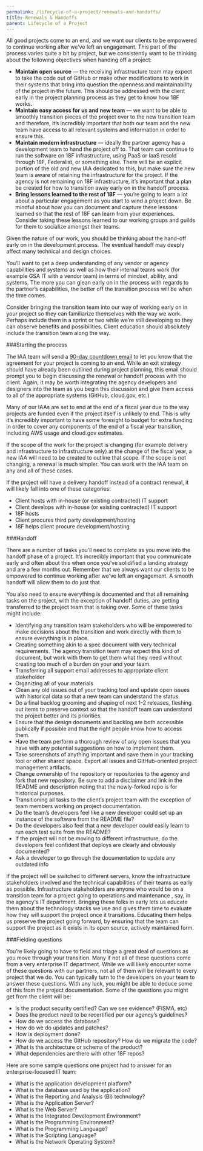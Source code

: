 ```yaml
---
permalink: /lifecycle-of-a-project/renewals-and-handoffs/
title: Renewals & Handoffs
parent: Lifecycle of a Project
---
```

All good projects come to an end, and we want our clients to be empowered to continue working after we’ve left an engagement. This part of the process varies quite a bit by project, but we consistently want to be thinking about the following objectives when handing off a project: 

-   **Maintain open source** — the receiving infrastructure team may expect to take the code out of GitHub or make other modifications to work in their systems that bring into question the openness and maintainability of the project in the future. This should be addressed with the client early in the project planning process as they get to know how 18F works.
-   **Maintain easy access for us and new team** — we want to be able to smoothly transition pieces of the project over to the new transition team and therefore, it’s incredibly important that both our team and the new team have access to all relevant systems and information in order to ensure this.
-   **Maintain modern infrastructure** — ideally the partner agency has a development team to hand the project off to. That team can continue to run the software on 18F infrastructure, using PaaS or IaaS resold through 18F, Federalist, or something else. There will be an explicit portion of the old and new IAA dedicated to this, but make sure the new team is aware of retaining the infrastructure for the project. If the agency is not remaining on 18F infrastructure, it’s important that a plan be created for how to transition away early on in the handoff process.
-   **Bring lessons learned to the rest of 18F** — you’re going to learn a lot about a particular engagement as you start to wind a project down. Be mindful about how you can document and capture these lessons learned so that the rest of 18F can learn from your experiences. Consider taking these lessons learned to our working groups and guilds for them to socialize amongst their teams. 

Given the nature of our work, you should be thinking about the hand-off  early on in the development process. The eventual handoff may deeply affect many technical and design choices. 

You’ll want to get a deep understanding of any vendor or agency capabilities and systems as well as how their internal teams work (for example GSA IT with a vendor team) in terms of mindset, ability, and systems. The more you can glean early on in the process with regards to the partner’s capabilities, the better off the transition process will be when the time comes.

Consider bringing the transition team into our way of working early on in your project so they can familiarize themselves with the way we work. Perhaps include them in a sprint or two while we’re still developing so they can observe benefits and possibilities. Client education should absolutely include the transition team along the way.

###Starting the process

The IAA team will send a [90-day countdown email](https://docs.google.com/document/d/1b4tGKEPI3aVggA1JSC210ZaILmQHKGr-dSKZluMVG1M/edit) to let you know that the agreement for your project is coming to an end. While an exit strategy should have already been outlined during project planning, this email should prompt you to begin discussing the renewal or handoff process with the client. Again, it may be worth integrating the agency developers and designers into the team as you begin this discussion and give them access to all of the appropriate systems (GitHub, cloud.gov, etc.) 

Many of our IAAs are set to end at the end of a fiscal year due to the way projects are funded even if the project itself is unlikely to end. This is why it’s incredibly important to have some foresight to budget for extra funding in order to cover any components of the end of a fiscal year transition, including AWS usage and cloud.gov estimates.

If the scope of the work for the project is changing (for example delivery and infrastructure to infrastructure only) at the change of the fiscal year, a new IAA will need to be created to outline that scope. If the scope is not changing, a renewal is much simpler. You can work with the IAA team on any and all of these cases.

If the project will have a delivery handoff instead of a contract renewal, it will likely fall into one of these categories:

-   Client hosts with in-house (or existing contracted) IT support
-   Client develops with in-house (or existing contracted) IT support
-   18F hosts
-   Client procures third party development/hosting
-   18F helps client procure development/hosting

###Handoff

There are a number of tasks you’ll need to complete as you move into the handoff phase of a project. It’s incredibly important that you communicate early and often about this when once you’ve solidified a landing strategy and are a few months out. Remember that we always want our clients to be empowered to continue working after we’ve left an engagement. A smooth handoff will allow them to do just that.

You also need to ensure everything is documented and that all remaining tasks on the project, with the exception of handoff duties, are getting transferred to the project team that is taking over. Some of these tasks might include:

-   Identifying any transition team stakeholders who will be empowered to make decisions about the transition and work directly with them to ensure everything is in place.
-   Creating something akin to a spec document with very technical requirements. The agency transition team may expect this kind of document, but work with them to get them what they need without creating too much of a burden on your and your team.
-   Transferring all support email addresses to appropriate client stakeholder
-   Organizing all of your materials
   -   Clean any old issues out of your tracking tool and update open issues with historical data so that a new team can understand the status.
   -   Do a final backlog grooming and shaping of next 1-2 releases, fleshing out items to preserve context so that the handoff team can understand the project better and its priorities.
   -   Ensure that the design documents and backlog are both accessible publically if possible and that the right people know how to access them.
   -   Have the team perform a thorough review of any open issues that you have with any potential suggestions on how to implement them.
   -   Take screenshots of anything important and save them in your tracking tool or other shared space.
Export all issues and GitHub-oriented project management artifacts.
   -   Change ownership of the repository or repositories to the agency and fork that new repository. Be sure to add a disclaimer and link in the README and description noting that the newly-forked repo is for historical purposes.
-   Transitioning all tasks to the client’s project team with the exception of team members working on project documentation.
   -   Do the team’s developers feel like a new developer could set up an instance of the software from the README file?
   -   Do the developers also feel that a new developer could easily learn to run each test suite from the README?
   -   If the project will not be moving to different infrastructure, do the developers feel confident that deploys are clearly and obviously documented?
   -   Ask a developer to go through the documentation to update any outdated info

If the project will be switched to different servers, know the infrastructure stakeholders involved and the technical capabilities of their teams as early as possible. Infrastructure stakeholders are anyone who would be on a transition team for a project going to operations and maintenance , say, in the agency's IT department. Bringing these folks in early lets us educate them about the technology stacks we use and gives them time to evaluate how they will support the project once it transitions. Educating them helps us preserve the project going forward, by ensuring that the team can support the project as it exists in its open source, actively maintained form.

###Fielding questions

You’re likely going to have to field and triage a great deal of questions as you move through your transition. Many if not all of these questions come from a very enterprise IT department. While we will likely encounter some of these questions with our partners, not all of them will be relevant to every project that we do. You can typically turn to the developers on your team to answer these questions. With any luck, you might be able to deduce some of this from the project documentation. Some of the questions you might get from the client will be:

-   Is the product security certified? Can we see evidence? (FISMA, etc)
-   Does the product need to be recertified per our agency’s guidelines?
-   How do we access the database?
-   How do we do updates and patches?
-   How is deployment done?
-   How do we access the GitHub repository?  How do we migrate the code?  
-   What is the architecture or schema of the product?
-   What dependencies are there with other 18F repos? 

Here are some sample questions one project had to answer for an enterprise-focused IT team:

-   What is the application development platform?
-   What is the database used by the application?
-   What is the Reporting and Analysis (BI) technology?
-   What is the Application Server?
-   What is the Web Server?
-   What is the Integrated Development Environment?
-   What is the Programming Environment?
-   What is the Programming Language?
-   What is the Scripting Language?
-   What is the Network Operating System?

